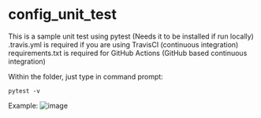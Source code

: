 # config_unit_test

This is a sample unit test using pytest (Needs it to be installed if run locally)
.travis.yml is required if you are using TravisCI (continuous integration)
requirements.txt is required for GitHub Actions (GitHub based continuous integration)

Within the folder, just type in command prompt:

`pytest -v`

Example:
![image](https://github.com/sungwookbi/config_unit_test/assets/125332318/0594ef77-193b-480a-863f-4367f3826ad7)
